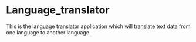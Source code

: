 # Language_translator
This is the language translator application which will translate text data from one language to another language.
